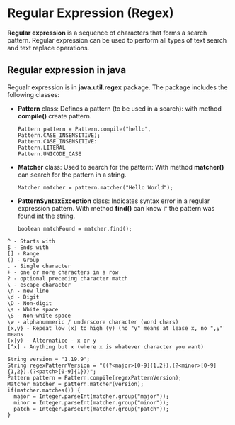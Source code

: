 # Regular Expression (Regex)
**Regular expression** is a sequence of characters that forms a search pattern. Regular expression can be used to perform all types of text search and text replace operations.

## Regular expression in java
Regualr expression is in **java.util.regex** package. The package includes the following classes:
- **Pattern** class: Defines a pattern (to be used in a search): with method **compile()** create pattern.
  ```
  Pattern pattern = Pattern.compile("hello", Pattern.CASE_INSENSITIVE);
  Pattern.CASE_INSENSITIVE:
  Pattern.LITERAL
  Pattern.UNICODE_CASE
  ```
- **Matcher** class: Used to search for the pattern: With method **matcher()** can search for the pattern in a string.
  ```
  Matcher matcher = pattern.matcher("Hello World");
  ```
- **PatternSyntaxException** class: Indicates syntax error in a regular expression pattern. With method **find()** can know if the pattern was found int the string.
  ```
  boolean matchFound = matcher.find();
  ```
```
^ - Starts with
$ - Ends with
[] - Range
() - Group
. - Single character
+ - one or more characters in a row
? - optional preceding character match
\ - escape character
\n - new line
\d - Digit
\D - Non-digit
\s - White space
\S - Non-white space
\w - alphanummeric / underscore character (word chars)
{x,y} - Repeat low (x) to high (y) (no "y" means at lease x, no ",y" means
(x|y) - Alternatice - x or y
[^x] - Anything but x (where x is whatever character you want)
```

```
String version = "1.19.9";
String regexPatternVersion = "((?<major>[0-9]{1,2}).(?<minor>[0-9]{1,2}).(?<patch>[0-9]{1}))";
Pattern pattern = Pattern.compile(regexPatternVersion);
Matcher matcher = pattern.matcher(version);
if(matcher.matches()) {
  major = Integer.parseInt(matcher.group("major"));
  minor = Integer.parseInt(matcher.group("minor"));
  patch = Integer.parseInt(matcher.group("patch"));
}
```
